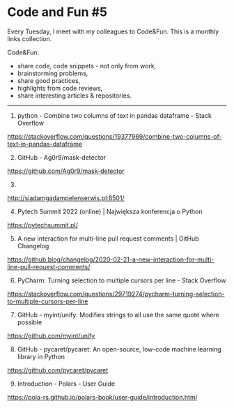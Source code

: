 # Code and Fun \#5

Every Tuesday, I meet with my colleagues to Code&Fun. This is a monthly links collection. 

Code&Fun:

* share code, code snippets - not only from work,
* brainstorming problems,
* share good practices,
* highlights from code reviews,
* share interesting articles & repositories.

---

1. python - Combine two columns of text in pandas dataframe - Stack Overflow 

  https://stackoverflow.com/questions/19377969/combine-two-columns-of-text-in-pandas-dataframe 

2. GitHub - Ag0r9/mask-detector 

  https://github.com/Ag0r9/mask-detector 

3.  

  http://siadamgadampelenserwis.pl:8501/ 

4. Pytech Summit 2022 (online) | Największa konferencja o Python 

  https://pytechsummit.pl/ 

5. A new interaction for multi-line pull request comments | GitHub Changelog 

  https://github.blog/changelog/2020-02-21-a-new-interaction-for-multi-line-pull-request-comments/ 

6. PyCharm: Turning selection to multiple cursors per line - Stack Overflow 

  https://stackoverflow.com/questions/29719274/pycharm-turning-selection-to-multiple-cursors-per-line 

7. GitHub - myint/unify: Modifies strings to all use the same quote where possible 

  https://github.com/myint/unify 

8. GitHub - pycaret/pycaret: An open-source, low-code machine learning library in Python 

  https://github.com/pycaret/pycaret 

9. Introduction - Polars - User Guide 

  https://pola-rs.github.io/polars-book/user-guide/introduction.html 

